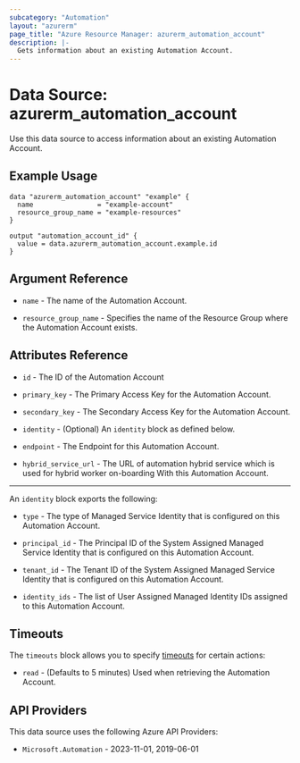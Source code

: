 ```yaml
---
subcategory: "Automation"
layout: "azurerm"
page_title: "Azure Resource Manager: azurerm_automation_account"
description: |-
  Gets information about an existing Automation Account.
---
```


# Data Source: azurerm_automation_account

Use this data source to access information about an existing Automation Account.

## Example Usage

```hcl
data "azurerm_automation_account" "example" {
  name                = "example-account"
  resource_group_name = "example-resources"
}

output "automation_account_id" {
  value = data.azurerm_automation_account.example.id
}
```

## Argument Reference

* `name` - The name of the Automation Account.

* `resource_group_name` - Specifies the name of the Resource Group where the Automation Account exists.

## Attributes Reference

* `id` - The ID of the Automation Account

* `primary_key` - The Primary Access Key for the Automation Account.

* `secondary_key` - The Secondary Access Key for the Automation Account.

* `identity` - (Optional) An `identity` block as defined below.

* `endpoint` - The Endpoint for this Automation Account.

* `hybrid_service_url` - The URL of automation hybrid service which is used for hybrid worker on-boarding With this Automation Account.

---

An `identity` block exports the following:

* `type` - The type of Managed Service Identity that is configured on this Automation Account.

* `principal_id` - The Principal ID of the System Assigned Managed Service Identity that is configured on this Automation Account.

* `tenant_id` - The Tenant ID of the System Assigned Managed Service Identity that is configured on this Automation Account.

* `identity_ids` - The list of User Assigned Managed Identity IDs assigned to this Automation Account.

## Timeouts

The `timeouts` block allows you to specify [timeouts](https://developer.hashicorp.com/terraform/language/resources/configure#define-operation-timeouts) for certain actions:

* `read` - (Defaults to 5 minutes) Used when retrieving the Automation Account.

## API Providers
<!-- This section is generated, changes will be overwritten -->
This data source uses the following Azure API Providers:

* `Microsoft.Automation` - 2023-11-01, 2019-06-01
